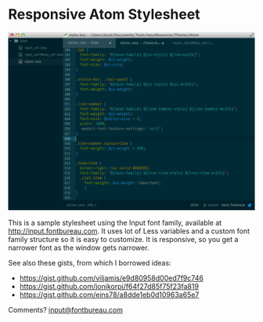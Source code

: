 Responsive Atom Stylesheet
==========================

<img src="https://raw.githubusercontent.com/FontBureau/InputResources/master/Themes/Atom/Atom_DJR/sample.png" />

This is a sample stylesheet using the Input font family, available at <http://input.fontbureau.com>. It uses lot of Less variables and a custom font family structure so it is easy to customize. It is responsive, so you get a narrower font as the window gets narrower.

See also these gists, from which I borrowed ideas:

* <https://gist.github.com/viljamis/e9d80958d00ed7f9c746>
* <https://gist.github.com/jonikorpi/f64f27d85f75f23fa819>
* <https://gist.github.com/eins78/a8dde1eb0d10963a65e7>

Comments? <input@fontbureau.com>
